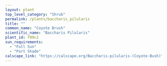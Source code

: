```yaml
---
layout: plant                                                              
top_level_category: "Shrub"
permalink: /plants/baccharis_pilularis
title: ""
common_name: "Coyote Brush"
scientific_name: "Baccharis Pilularis"
plant_id: f09c2
sun_requirements:
  - "Full Sun"
  - "Part Shade"
calscape_link: "https://calscape.org/Baccharis-pilularis-(Coyote-Bush)"
---
```


